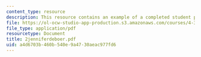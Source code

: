 ```yaml
---
content_type: resource
description: This resource contains an example of a completed student project.
file: https://ol-ocw-studio-app-production.s3.amazonaws.com/courses/4-301-introduction-to-the-visual-arts-spring-2007/a4d6703b460b540e9a4730aeac977fd6_2jenniferdeboer.pdf
file_type: application/pdf
resourcetype: Document
title: 2jenniferdeboer.pdf
uid: a4d6703b-460b-540e-9a47-30aeac977fd6
---
```

